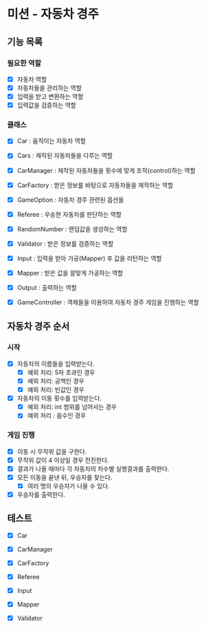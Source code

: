 # 미션 - 자동차 경주

## 기능 목록

### 필요한 역할

- [x] 자동차 역할
- [x] 자동차들을 관리하는 역할
- [x] 입력을 받고 변환하는 역할
- [x] 입력값을 검증하는 역할

### 클래스

- [x] Car : 움직이는 자동차 역할
- [x] Cars : 제작된 자동차들을 다루는 역할
- [x] CarManager : 제작된 자동차들을 횟수에 맞게 조작(control)하는 역할
- [x] CarFactory : 받은 정보를 바탕으로 자동차들을 제작하는 역할
- [x] GameOption : 자동차 경주 관련된 옵션들
- [x] Referee : 우승한 자동차를 판단하는 역할
- [x] RandomNumber : 랜덤값을 생성하는 역할
- [x] Validator : 받은 정보를 검증하는 역할

- [x] Input : 입력을 받아 가공(Mapper) 후 값을 리턴하는 역할
- [x] Mapper : 받은 값을 알맞게 가공하는 역할
- [x] Output : 출력하는 역할

- [x] GameController : 객체들을 이용하여 자동차 경주 게임을 진행하는 역할

## 자동차 경주 순서

### 시작

- [x] 자동차의 이름들을 입력받는다.
    - [x] 예외 처리: 5자 초과인 경우
    - [x] 예외 처리: 공백인 경우
    - [x] 예외 처리: 빈값인 경우
- [x] 자동차의 이동 횟수를 입력받는다.
    - [x] 예외 처리: int 범위를 넘어서는 경우
    - [x] 예외 처리 : 음수인 경우

### 게임 진행

- [x] 이동 시 무작위 값을 구한다.
- [x] 무작위 값이 4 이상일 경우 전진한다.
- [x] 결과가 나올 때마다 각 자동차의 차수별 실행결과를 출력한다.
- [x] 모든 이동을 끝낸 뒤, 우승자를 찾는다.
    - [x] 여러 명의 우승자가 나올 수 있다.
- [x] 우승자를 출력한다.

## 테스트

- [x] Car
- [x] CarManager
- [x] CarFactory
- [x] Referee

- [x] Input
- [x] Mapper
- [x] Validator


